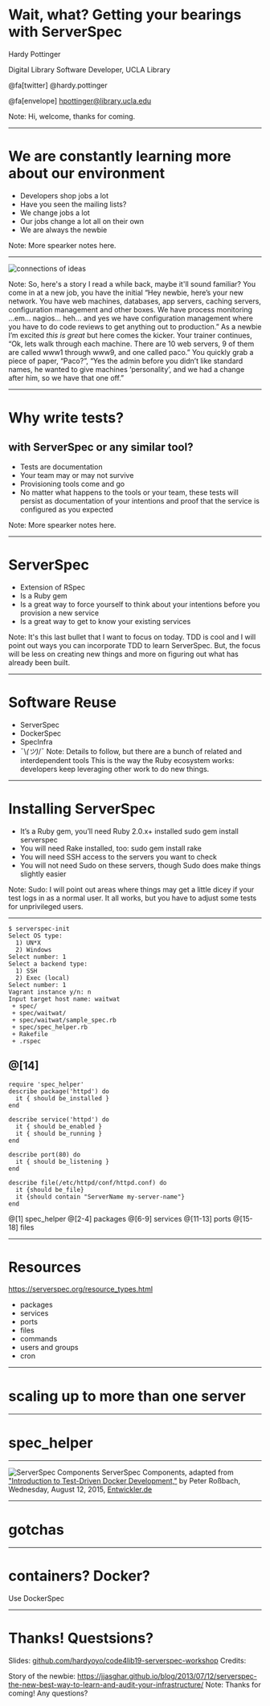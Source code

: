 # Wait, what? Getting your bearings with ServerSpec

Hardy Pottinger

Digital Library Software Developer, UCLA Library

@fa[twitter] @hardy.pottinger

@fa[envelope] hpottinger@library.ucla.edu

Note:
Hi, welcome, thanks for coming.

---
# We are constantly learning more about our environment
* Developers shop jobs a lot
* Have you seen the mailing lists?
* We change jobs a lot
* Our jobs change a lot all on their own
* We are always the newbie

Note:
More spearker notes here.

---
![connections of ideas](assets/images/_absolutely_free_photos_original_photos_connection-of-ideas-3600x2542_26127.jpg)

Note:
So, here's a story I read a while back, maybe it'll sound familiar? You come in at a new job, you have the initial “Hey newbie, here’s your new network. You have web machines, databases, app servers, caching servers, configuration management and other boxes. We have process monitoring ...em... nagios... heh... and yes we have configuration management where you have to do code reviews to get anything out to production.” As a newbie I’m excited *this is great* but here comes the kicker. Your  trainer continues, “Ok, lets walk through each machine. There are 10 web servers, 9 of them are called www1 through www9, and one called paco.” You quickly grab a piece of paper, “Paco?”, “Yes the admin before you didn’t like standard names, he wanted to give machines ‘personality’, and we had a change after him, so we have that one off.”

---
# Why write tests?
## with ServerSpec or any similar tool?
* Tests are documentation
* Your team may or may not survive
* Provisioning tools come and go
* No matter what happens to the tools or your team, these tests will persist as documentation of your intentions and proof that the service is configured as you expected

Note:
More spearker notes here.

---
# ServerSpec
* Extension of RSpec
* Is a Ruby gem
* Is a great way to force yourself to think about your intentions before you provision a new service
* Is a great way to get to know your existing services

Note:
It's this last bullet that I want to focus on today. TDD is cool and I will point
out ways you can incorporate TDD to learn ServerSpec. But, the focus will be less
on creating new things and more on figuring out what has already been built.

---
# Software Reuse
* ServerSpec
* DockerSpec
* SpecInfra
* ¯\\_(ツ)_/¯
Note:
Details to follow, but there are a bunch of related and interdependent tools
This is the way the Ruby ecosystem works: developers keep leveraging other work
to do new things.

---
# Installing ServerSpec
* It’s a Ruby gem, you’ll need Ruby 2.0.x+ installed
sudo gem install serverspec
* You will need Rake installed, too:
sudo gem install rake
* You will need SSH access to the servers you want to check
* You will not need Sudo on these servers, though Sudo does make things slightly easier

Note:
Sudo: I will point out areas where things may get a little dicey if your test logs in as a normal user. It all works, but you have to adjust some tests for unprivileged users.

---
```
$ serverspec-init
Select OS type:
  1) UN*X
  2) Windows
Select number: 1
Select a backend type:
  1) SSH
  2) Exec (local)
Select number: 1
Vagrant instance y/n: n
Input target host name: waitwat
 + spec/
 + spec/waitwat/
 + spec/waitwat/sample_spec.rb
 + spec/spec_helper.rb
 + Rakefile
 + .rspec
```
@[14]
---
```
require 'spec_helper'
describe package('httpd') do
  it { should be_installed }
end

describe service('httpd') do
  it { should be_enabled }
  it { should be_running }
end

describe port(80) do
  it { should be_listening }
end

describe file(/etc/httpd/conf/httpd.conf) do
  it {should be_file}
  it {should contain "ServerName my-server-name"}
end
```
@[1] spec_helper
@[2-4] packages
@[6-9] services
@[11-13] ports
@[15-18] files

---
# Resources
https://serverspec.org/resource_types.html
* packages
* services
* ports
* files
* commands
* users and groups
* cron

---
# scaling up to more than one server

---
# spec_helper

---
![ServerSpec Components](assets/images/serverspec_components.jpg)
ServerSpec Components, adapted from ["Introduction to Test-Driven Docker Development,"](https://entwickler.de/online/development/docker-test-driven-development-b-170207.html) by Peter Roßbach,  Wednesday, August 12, 2015, [Entwickler.de](https://entwickler.de/)

---
# gotchas



---
# containers? Docker?
Use DockerSpec


---
# Thanks! Questsions?

Slides: [github.com/hardyoyo/code4lib19-serverspec-workshop](https://github.com/hardyoyo/code4lib19-serverspec-workshop)
Credits:

Story of the newbie:
https://jjasghar.github.io/blog/2013/07/12/serverspec-the-new-best-way-to-learn-and-audit-your-infrastructure/
Note:
Thanks for coming! Any questions?
